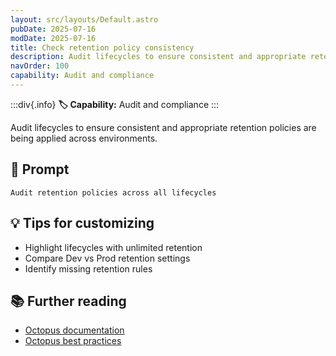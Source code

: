 ```yaml
---
layout: src/layouts/Default.astro
pubDate: 2025-07-16
modDate: 2025-07-16
title: Check retention policy consistency
description: Audit lifecycles to ensure consistent and appropriate retention policies are being applied across environments.
navOrder: 100
capability: Audit and compliance
---
```


:::div{.info}
**🏷 Capability:** Audit and compliance
:::

Audit lifecycles to ensure consistent and appropriate retention policies are being applied across environments.

## 📝 Prompt

```
Audit retention policies across all lifecycles
```

## 💡 Tips for customizing

- Highlight lifecycles with unlimited retention
- Compare Dev vs Prod retention settings
- Identify missing retention rules

## 📚 Further reading

- [Octopus documentation](https://octopus.com/docs)
- [Octopus best practices](https://octopus.com/docs/best-practices)
